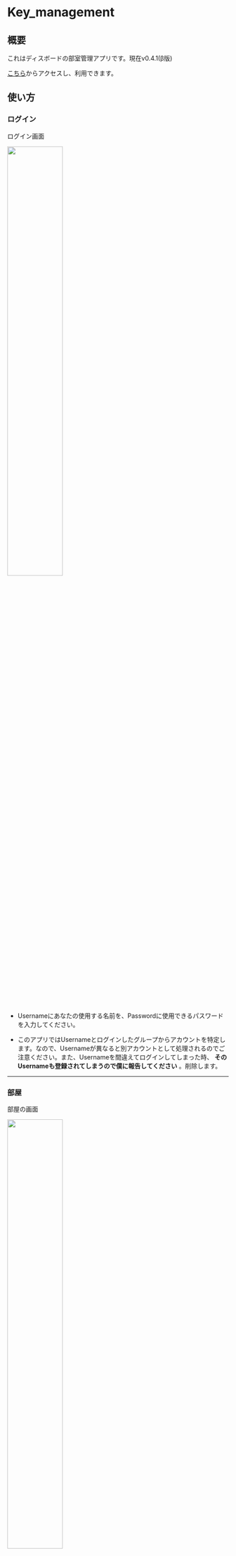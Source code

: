 # Key_management

## 概要

これはディスボードの部室管理アプリです。現在v0.4.1(β版)

[こちら](https://kumachan0210.github.io/Key_management)からアクセスし、利用できます。

## 使い方

### ログイン

ログイン画面

<img src="https://github.com/kumachan0210/Key_management/blob/master/picture/Login.png" width="50%">

* Usernameにあなたの使用する名前を、Passwordに使用できるパスワードを入力してください。

* このアプリではUsernameとログインしたグループからアカウントを特定します。なので、Usernameが異なると別アカウントとして処理されるのでご注意ください。また、Usernameを間違えてログインしてしまった時、 **そのUsernameも登録されてしまうので僕に報告してください** 。削除します。

***

### 部屋

部屋の画面

<img src="https://github.com/kumachan0210/Key_management/blob/master/picture/Room.png" width="50%">

  これは部屋の画面です。左側のRoomというところを押すとこの画面に移ります。右上のアイコンを押すと情報を更新します。

#### 各部説明

* **真ん中上部**
   * 現在部屋が空いているかどうか表示されます。

* **真ん中中央**
   * 現在部屋の中にいる人が表示されます。

* **右側下部**

   * 部屋に入退出をするボタンがあります。(現在は表示されていません。)

   * 文字がEnterの時に押すと入室、Exitの時に押すと退室です。

   * ※入室できるのは **鍵を持っている人** または **部屋に人がいる時** です。退室は制限ありません。

***

### 鍵の持ち主

鍵の持ち主の画面

<img src="https://github.com/kumachan0210/Key_management/blob/master/picture/Key_Owner.jpg" width="50%">

  これは鍵の持ち主の画面です。左側のKey Ownerというところを押すとこの画面に移ります。右上のアイコンを押すと情報を更新します。

#### 各部説明

* **真ん中中央**
   * 現在の鍵の持ち主が表示されます。(写真は情報保護のためモザイク表示。)

* **真ん中下部**
   * あなたが鍵の持ち主である場合のみ「hand over」ボタンが表示されます。このボタンを押すことによって鍵を渡す画面に移れます。

***

### 鍵の受け渡し

 上のところからのみ飛んでこれます。

#### 各部説明

* **真ん中上部**
   * ここに文字を入力することで渡す相手を指定できます。

* **真ん中中央**
   * ここのリストにあるものがこのグループにいるメンバーです。名前を押すと、その名前が上部の入力欄に入ります。

* **真ん中下部**
   * このボタンを押すと鍵の受け渡しが実行されます。失敗した時は鍵の所持者は変わらず、上の画面に戻されます。

   * ※ **渡せる相手はこのグループに<color="red">一度でもログイン</color>したことのある人** に限ります。

***

### ログ

ログの画面

<img src="https://github.com/kumachan0210/Key_management/blob/master/picture/Log.jpg" width="50%">

  これはログの画面です。左側のLogというところを押すとこの画面に移ります。右上のアイコンを押すと情報を更新します。

#### 各部説明

* **真ん中中央**
   * このグループでのログが最大100件表示されます。(写真は情報保護のため一部モザイク。)
